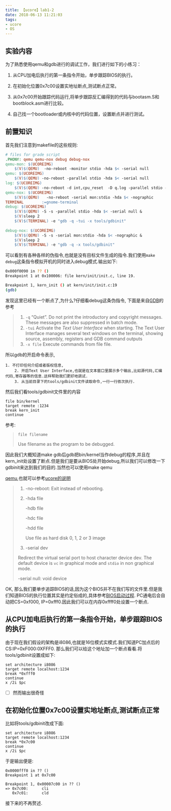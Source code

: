 ```yaml
---
title: 【ucore】lab1-2
date: 2018-06-13 11:21:03
tags:
- ucore
- OS
---
```

## 实验内容

为了熟悉使用qemu和gdb进行的调试工作，我们进行如下的小练习：

1. 从CPU加电后执行的第一条指令开始，单步跟踪BIOS的执行。

2. 在初始化位置0x7c00设置实地址断点,测试断点正常。

3. 从0x7c00开始跟踪代码运行,将单步跟踪反汇编得到的代码与bootasm.S和 bootblock.asm进行比较。

4. 自己找一个bootloader或内核中的代码位置，设置断点并进行测试。

## 前置知识

 首先我们注意到makefile的这些规则:

```makefile
# files for grade script
.PHONY: qemu qemu-nox debug debug-nox
qemu-mon: $(UCOREIMG)
	$(V)$(QEMU)  -no-reboot -monitor stdio -hda $< -serial null
qemu: $(UCOREIMG)
	$(V)$(QEMU) -no-reboot -parallel stdio -hda $< -serial null
log: $(UCOREIMG)
	$(V)$(QEMU) -no-reboot -d int,cpu_reset  -D q.log -parallel stdio -hda $< -serial null
qemu-nox: $(UCOREIMG)
	$(V)$(QEMU)   -no-reboot -serial mon:stdio -hda $< -nographic
TERMINAL        :=gnome-terminal
debug: $(UCOREIMG)
	$(V)$(QEMU) -S -s -parallel stdio -hda $< -serial null &
	$(V)sleep 2
	$(V)$(TERMINAL) -e "gdb -q -tui -x tools/gdbinit"
	
debug-nox: $(UCOREIMG)
	$(V)$(QEMU) -S -s -serial mon:stdio -hda $< -nographic &
	$(V)sleep 2
	$(V)$(TERMINAL) -e "gdb -q -x tools/gdbinit"

```

可以看到有各种各样的伪指令,也就是没有目标文件生成的指令.我们使用```make debug```这条指令模拟开机的同时进入debug模式.输出如下:

```bash
0x000f0090 in ?? ()
Breakpoint 1 at 0x100006: file kern/init/init.c, line 19.

Breakpoint 1, kern_init () at kern/init/init.c:19
(gdb) 
```

发现这里已经有一个断点了,为什么?仔细看debug这条伪指令, 下面是来自[GDB](https://sourceware.org/gdb/current/onlinedocs/gdb/Mode-Options.html#index-_002d_002dquiet)的参考

> 1. `-q` 
> “Quiet”. Do not print the introductory and copyright messages. These messages are also suppressed in batch mode.
> 2. `-tui`
> Activate the *Text User Interface* when starting. The Text User Interface manages several text windows on the terminal, showing source, assembly, registers and GDB command outputs 
> 3. `-x file`
>    Execute commands from file file. 

所以gdb的开启命令表示,

 	1. 不打印任何介绍或者版权信息,
		2. 开启Text User Interface,也就是在文本窗口里展示多个输出,比如源代码,汇编代码,寄存器等的信息.这样帮助我们更好地调试.
		3. 从当前目录下的tools/gdbinit文件读取命令,一行一行依次执行.

然后我们看tools/gdbinit文件里的内容

```
file bin/kernel
target remote :1234
break kern_init
continue
```

参考:

>`file filename`
>
>Use filename as the program to be debugged.

因此我们大概知道make gdb后gdb把bin/kernel当作debug的程序,并且在kern_init处设置了断点.但是我们是要从BIOS处开始debug,所以我们可以修改一下gdbinit来达到我们的目的.当然也可以使用make qemu

[qemu](https://qemu.weilnetz.de/doc/qemu-doc.html#pcsys_005fmonitor),也就可以参考[ucore的说明](https://chyyuu.gitbooks.io/ucore_os_docs/content/lab0/lab0_2_4_2_1_qemu_runtime_arguments.html)

> 1. -no-reboot: Exit instead of rebooting.
>
> 2. -hda file
>
>    -hdb file
>
>    -hdc file
>
>    -hdd file
>
>    Use file as hard disk 0, 1, 2 or 3 image
>
> 3.  -serial dev
>
>    Redirect the virtual serial port to host character device dev. The default device is `vc` in graphical mode and `stdio` in non graphical mode.
>
>    -serial null: void device



OK, 那么我们要单步追踪BIOS的话,因为这个BIOS并不在我们写的文件里.但是我们知道BIOS的执行位置其实是约定俗成的,具体参考[BIOS启动过程](https://chyyuu.gitbooks.io/ucore_os_docs/content/lab1/lab1_3_1_bios_booting.html). PC通电后会自动把CS=0xf000, IP=0xfff0.因此我们可以在内存0xffff0处设置一个断点.

## 从CPU加电后执行的第一条指令开始，单步跟踪BIOS的执行
由于现在我们假设的架构是i8086,也就是16位模式实模式.我们知道PC加点后的CS:IP=0xF000:0XFFF0. 那么我们可以给这个地址加一个断点看看.将tools/gdbinit设置成如下:
```
set architecture i8086
target remote localhost:1234
break *0xfff0
continue
x /2i $pc
```

- [ ] 然而输出很奇怪


## 在初始化位置0x7c00设置实地址断点,测试断点正常

比如将tools/gdbinit改成下面:

```
set architecture i8086
target remote localhost:1234
break *0x7c00
continue
x /2i $pc
```

于是输出便是:

```The target architecture is assumed to be i8086
0x0000fff0 in ?? ()
Breakpoint 1 at 0x7c00

Breakpoint 1, 0x00007c00 in ?? ()
=> 0x7c00:      cli
   0x7c01:      cld
```

接下来的不再赘述.